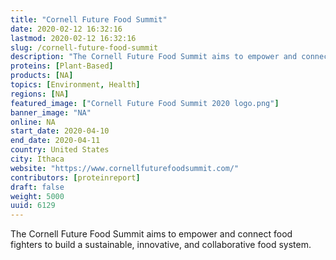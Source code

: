 ```yaml
---
title: "Cornell Future Food Summit"
date: 2020-02-12 16:32:16
lastmod: 2020-02-12 16:32:16
slug: /cornell-future-food-summit
description: "The Cornell Future Food Summit aims to empower and connect food fighters to build a sustainable, innovative, and collaborative food system."
proteins: [Plant-Based]
products: [NA]
topics: [Environment, Health]
regions: [NA]
featured_image: ["Cornell Future Food Summit 2020 logo.png"]
banner_image: "NA"
online: NA
start_date: 2020-04-10
end_date: 2020-04-11
country: United States
city: Ithaca
website: "https://www.cornellfuturefoodsummit.com/"
contributors: [proteinreport]
draft: false
weight: 5000
uuid: 6129
---
```

<p>The Cornell Future Food Summit aims to empower and connect food fighters to build a sustainable, innovative, and collaborative food system.</p>
